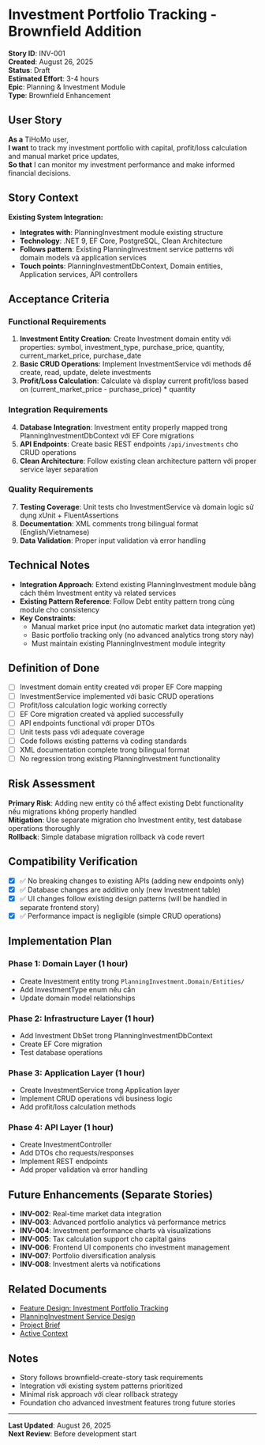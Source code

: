 # Investment Portfolio Tracking - Brownfield Addition

**Story ID**: INV-001  
**Created**: August 26, 2025  
**Status**: Draft  
**Estimated Effort**: 3-4 hours  
**Epic**: Planning & Investment Module  
**Type**: Brownfield Enhancement  

## User Story

**As a** TiHoMo user,  
**I want** to track my investment portfolio with capital, profit/loss calculation and manual market price updates,  
**So that** I can monitor my investment performance and make informed financial decisions.

## Story Context

**Existing System Integration:**
- **Integrates with**: PlanningInvestment module existing structure
- **Technology**: .NET 9, EF Core, PostgreSQL, Clean Architecture
- **Follows pattern**: Existing PlanningInvestment service patterns với domain models và application services
- **Touch points**: PlanningInvestmentDbContext, Domain entities, Application services, API controllers

## Acceptance Criteria

### Functional Requirements

1. **Investment Entity Creation**: Create Investment domain entity với properties: symbol, investment_type, purchase_price, quantity, current_market_price, purchase_date
2. **Basic CRUD Operations**: Implement InvestmentService với methods để create, read, update, delete investments  
3. **Profit/Loss Calculation**: Calculate và display current profit/loss based on (current_market_price - purchase_price) * quantity

### Integration Requirements

4. **Database Integration**: Investment entity properly mapped trong PlanningInvestmentDbContext với EF Core migrations
5. **API Endpoints**: Create basic REST endpoints `/api/investments` cho CRUD operations
6. **Clean Architecture**: Follow existing clean architecture pattern với proper service layer separation

### Quality Requirements

7. **Testing Coverage**: Unit tests cho InvestmentService và domain logic sử dụng xUnit + FluentAssertions
8. **Documentation**: XML comments trong bilingual format (English/Vietnamese)  
9. **Data Validation**: Proper input validation và error handling

## Technical Notes

- **Integration Approach**: Extend existing PlanningInvestment module bằng cách thêm Investment entity và related services
- **Existing Pattern Reference**: Follow Debt entity pattern trong cùng module cho consistency
- **Key Constraints**: 
  - Manual market price input (no automatic market data integration yet)
  - Basic portfolio tracking only (no advanced analytics trong story này)
  - Must maintain existing PlanningInvestment module integrity

## Definition of Done

- [ ] Investment domain entity created với proper EF Core mapping
- [ ] InvestmentService implemented với basic CRUD operations
- [ ] Profit/loss calculation logic working correctly
- [ ] EF Core migration created và applied successfully
- [ ] API endpoints functional với proper DTOs
- [ ] Unit tests pass với adequate coverage
- [ ] Code follows existing patterns và coding standards
- [ ] XML documentation complete trong bilingual format
- [ ] No regression trong existing PlanningInvestment functionality

## Risk Assessment

**Primary Risk**: Adding new entity có thể affect existing Debt functionality nếu migrations không properly handled  
**Mitigation**: Use separate migration cho Investment entity, test database operations thoroughly  
**Rollback**: Simple database migration rollback và code revert

## Compatibility Verification

- [x] ✅ No breaking changes to existing APIs (adding new endpoints only)
- [x] ✅ Database changes are additive only (new Investment table)
- [x] ✅ UI changes follow existing design patterns (will be handled in separate frontend story)
- [x] ✅ Performance impact is negligible (simple CRUD operations)

## Implementation Plan

### Phase 1: Domain Layer (1 hour)
- Create Investment entity trong `PlanningInvestment.Domain/Entities/`
- Add InvestmentType enum nếu cần
- Update domain model relationships

### Phase 2: Infrastructure Layer (1 hour)  
- Add Investment DbSet trong PlanningInvestmentDbContext
- Create EF Core migration
- Test database operations

### Phase 3: Application Layer (1 hour)
- Create InvestmentService trong Application layer
- Implement CRUD operations với business logic
- Add profit/loss calculation methods

### Phase 4: API Layer (1 hour)
- Create InvestmentController
- Add DTOs cho requests/responses  
- Implement REST endpoints
- Add proper validation và error handling

## Future Enhancements (Separate Stories)

- **INV-002**: Real-time market data integration
- **INV-003**: Advanced portfolio analytics và performance metrics
- **INV-004**: Investment performance charts và visualizations
- **INV-005**: Tax calculation support cho capital gains
- **INV-006**: Frontend UI components cho investment management
- **INV-007**: Portfolio diversification analysis
- **INV-008**: Investment alerts và notifications

## Related Documents

- [Feature Design: Investment Portfolio Tracking](../design-docs/07-features/feat-04-investment-portfolio-tracking.md)
- [PlanningInvestment Service Design](../design-docs/06-backend-design/service-architecture/planninginvestment-service.md)
- [Project Brief](../memory-bank/projectbrief.md)
- [Active Context](../memory-bank/activeContext.md)

## Notes

- Story follows brownfield-create-story task requirements
- Integration với existing system patterns prioritized
- Minimal risk approach với clear rollback strategy
- Foundation cho advanced investment features trong future stories

---

**Last Updated**: August 26, 2025  
**Next Review**: Before development start
